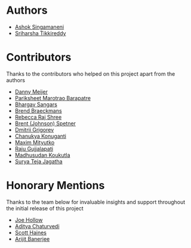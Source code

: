 # Authors
* [Ashok Singamaneni](https://www.linkedin.com/in/ashok-singamaneni-193b1a32/)
* [Sriharsha Tikkireddy](https://www.linkedin.com/in/sriharsha-tikkireddy/)

# Contributors
Thanks to the contributors who helped on this project apart from the authors
* [Danny Meijer](https://www.linkedin.com/in/dannydatascientist/)
* [Pariksheet Marotrao Barapatre](https://www.linkedin.com/in/pari-data-products/)
* [Bhargav Sangars](https://www.linkedin.com/in/bhargav-sangars-a4b61037/)
* [Brend Braeckmans](https://www.linkedin.com/in/brendbraeckmans/)
* [Rebecca Raj Shree](https://www.linkedin.com/in/rebecca-raj-shree/)
* [Brent (Johnson) Spetner](https://www.linkedin.com/in/brentjohnsoneng/)
* [Dmitrii Grigorev](https://www.linkedin.com/in/dmitrii-grigorev-074739135/)
* [Chanukya Konuganti](https://www.linkedin.com/in/chanukyakonuganti/)
* [Maxim Mityutko](https://www.linkedin.com/in/mityutko/)
* [Raju Gujjalapati](https://in.linkedin.com/in/raju-gujjalapati-470a88171)
* [Madhusudan Koukutla](https://www.linkedin.com/in/madhusudan-reddy/)
* [Surya Teja Jagatha](https://www.linkedin.com/in/surya-teja-jagatha/)

# Honorary Mentions
Thanks to the team below for invaluable insights and support throughout the initial release of this project

* [Joe Hollow](https://www.linkedin.com/in/joe-hollow-23088b1/)
* [Aditya Chaturvedi](https://www.linkedin.com/in/chaturvediaditya/)
* [Scott Haines](https://www.linkedin.com/in/scotthaines/)
* [Arijit Banerjee](https://www.linkedin.com/in/massborn/)
